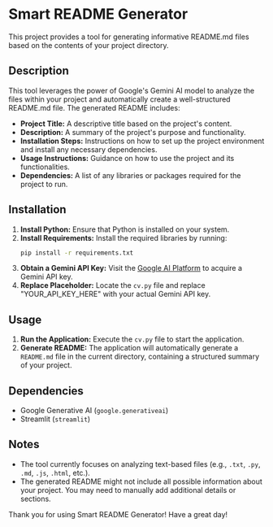 # Smart README Generator

This project provides a tool for generating informative README.md files based on the contents of your project directory.  

## Description

This tool leverages the power of Google's Gemini AI model to analyze the files within your project and automatically create a well-structured README.md file. The generated README includes:

* **Project Title:** A descriptive title based on the project's content.
* **Description:** A summary of the project's purpose and functionality.
* **Installation Steps:** Instructions on how to set up the project environment and install any necessary dependencies.
* **Usage Instructions:** Guidance on how to use the project and its functionalities.
* **Dependencies:** A list of any libraries or packages required for the project to run.

## Installation

1. **Install Python:** Ensure that Python is installed on your system.
2. **Install Requirements:** Install the required libraries by running:
   ```bash
   pip install -r requirements.txt
   ```
3. **Obtain a Gemini API Key:** Visit the [Google AI Platform](https://cloud.google.com/generative-ai/docs/reference/rest) to acquire a Gemini API key. 
4. **Replace Placeholder:**  Locate the `cv.py` file and replace "YOUR_API_KEY_HERE" with your actual Gemini API key.

## Usage

1. **Run the Application:** Execute the `cv.py` file to start the application.
2. **Generate README:** The application will automatically generate a `README.md` file in the current directory, containing a structured summary of your project.

## Dependencies

* Google Generative AI (`google.generativeai`)
* Streamlit (`streamlit`)

## Notes

* The tool currently focuses on analyzing text-based files (e.g., `.txt`, `.py`, `.md`, `.js`, `.html`, etc.).
* The generated README might not include all possible information about your project.  You may need to manually add additional details or sections.

Thank you for using Smart README Generator! Have a great day!
